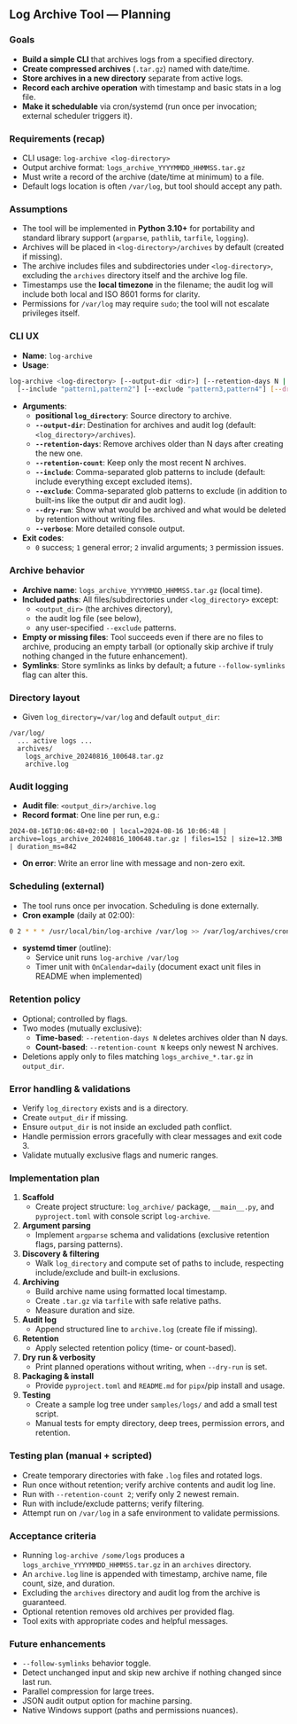 ## Log Archive Tool — Planning

### Goals
- **Build a simple CLI** that archives logs from a specified directory.
- **Create compressed archives** (`.tar.gz`) named with date/time.
- **Store archives in a new directory** separate from active logs.
- **Record each archive operation** with timestamp and basic stats in a log file.
- **Make it schedulable** via cron/systemd (run once per invocation; external scheduler triggers it).

### Requirements (recap)
- CLI usage: `log-archive <log-directory>`
- Output archive format: `logs_archive_YYYYMMDD_HHMMSS.tar.gz`
- Must write a record of the archive (date/time at minimum) to a file.
- Default logs location is often `/var/log`, but tool should accept any path.

### Assumptions
- The tool will be implemented in **Python 3.10+** for portability and standard library support (`argparse`, `pathlib`, `tarfile`, `logging`).
- Archives will be placed in `<log-directory>/archives` by default (created if missing).
- The archive includes files and subdirectories under `<log-directory>`, excluding the `archives` directory itself and the archive log file.
- Timestamps use the **local timezone** in the filename; the audit log will include both local and ISO 8601 forms for clarity.
- Permissions for `/var/log` may require `sudo`; the tool will not escalate privileges itself.

### CLI UX
- **Name**: `log-archive`
- **Usage**:
```bash
log-archive <log-directory> [--output-dir <dir>] [--retention-days N | --retention-count N] \
  [--include "pattern1,pattern2"] [--exclude "pattern3,pattern4"] [--dry-run] [--verbose]
```
- **Arguments**:
  - **positional `log_directory`**: Source directory to archive.
  - **`--output-dir`**: Destination for archives and audit log (default: `<log_directory>/archives`).
  - **`--retention-days`**: Remove archives older than N days after creating the new one.
  - **`--retention-count`**: Keep only the most recent N archives.
  - **`--include`**: Comma-separated glob patterns to include (default: include everything except excluded items).
  - **`--exclude`**: Comma-separated glob patterns to exclude (in addition to built-ins like the output dir and audit log).
  - **`--dry-run`**: Show what would be archived and what would be deleted by retention without writing files.
  - **`--verbose`**: More detailed console output.
- **Exit codes**:
  - `0` success; `1` general error; `2` invalid arguments; `3` permission issues.

### Archive behavior
- **Archive name**: `logs_archive_YYYYMMDD_HHMMSS.tar.gz` (local time).
- **Included paths**: All files/subdirectories under `<log_directory>` except:
  - `<output_dir>` (the archives directory),
  - the audit log file (see below),
  - any user-specified `--exclude` patterns.
- **Empty or missing files**: Tool succeeds even if there are no files to archive, producing an empty tarball (or optionally skip archive if truly nothing changed in the future enhancement).
- **Symlinks**: Store symlinks as links by default; a future `--follow-symlinks` flag can alter this.

### Directory layout
- Given `log_directory=/var/log` and default `output_dir`:
```
/var/log/
  ... active logs ...
  archives/
    logs_archive_20240816_100648.tar.gz
    archive.log
```

### Audit logging
- **Audit file**: `<output_dir>/archive.log`
- **Record format**: One line per run, e.g.:
```
2024-08-16T10:06:48+02:00 | local=2024-08-16 10:06:48 | archive=logs_archive_20240816_100648.tar.gz | files=152 | size=12.3MB | duration_ms=842
```
- **On error**: Write an error line with message and non-zero exit.

### Scheduling (external)
- The tool runs once per invocation. Scheduling is done externally.
- **Cron example** (daily at 02:00):
```bash
0 2 * * * /usr/local/bin/log-archive /var/log >> /var/log/archives/cron.log 2>&1
```
- **systemd timer** (outline):
  - Service unit runs `log-archive /var/log`
  - Timer unit with `OnCalendar=daily` (document exact unit files in README when implemented)

### Retention policy
- Optional; controlled by flags.
- Two modes (mutually exclusive):
  - **Time-based**: `--retention-days N` deletes archives older than N days.
  - **Count-based**: `--retention-count N` keeps only newest N archives.
- Deletions apply only to files matching `logs_archive_*.tar.gz` in `output_dir`.

### Error handling & validations
- Verify `log_directory` exists and is a directory.
- Create `output_dir` if missing.
- Ensure `output_dir` is not inside an excluded path conflict.
- Handle permission errors gracefully with clear messages and exit code 3.
- Validate mutually exclusive flags and numeric ranges.

### Implementation plan
1. **Scaffold**
   - Create project structure: `log_archive/` package, `__main__.py`, and `pyproject.toml` with console script `log-archive`.
2. **Argument parsing**
   - Implement `argparse` schema and validations (exclusive retention flags, parsing patterns).
3. **Discovery & filtering**
   - Walk `log_directory` and compute set of paths to include, respecting include/exclude and built-in exclusions.
4. **Archiving**
   - Build archive name using formatted local timestamp.
   - Create `.tar.gz` via `tarfile` with safe relative paths.
   - Measure duration and size.
5. **Audit log**
   - Append structured line to `archive.log` (create file if missing).
6. **Retention**
   - Apply selected retention policy (time- or count-based).
7. **Dry run & verbosity**
   - Print planned operations without writing, when `--dry-run` is set.
8. **Packaging & install**
   - Provide `pyproject.toml` and `README.md` for `pipx`/pip install and usage.
9. **Testing**
   - Create a sample log tree under `samples/logs/` and add a small test script.
   - Manual tests for empty directory, deep trees, permission errors, and retention.

### Testing plan (manual + scripted)
- Create temporary directories with fake `.log` files and rotated logs.
- Run once without retention; verify archive contents and audit log line.
- Run with `--retention-count 2`; verify only 2 newest remain.
- Run with include/exclude patterns; verify filtering.
- Attempt run on `/var/log` in a safe environment to validate permissions.

### Acceptance criteria
- Running `log-archive /some/logs` produces a `logs_archive_YYYYMMDD_HHMMSS.tar.gz` in an `archives` directory.
- An `archive.log` line is appended with timestamp, archive name, file count, size, and duration.
- Excluding the `archives` directory and audit log from the archive is guaranteed.
- Optional retention removes old archives per provided flag.
- Tool exits with appropriate codes and helpful messages.

### Future enhancements
- `--follow-symlinks` behavior toggle.
- Detect unchanged input and skip new archive if nothing changed since last run.
- Parallel compression for large trees.
- JSON audit output option for machine parsing.
- Native Windows support (paths and permissions nuances).
